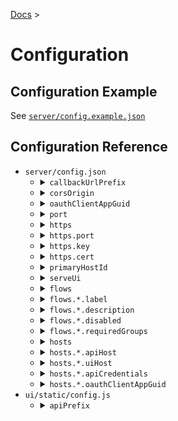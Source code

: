 [Docs](index.md) >

# Configuration

## Configuration Example

See [`server/config.example.json`](../server/config.example.json)

## Configuration Reference

<ul>
<li><code>server/config.json</code>
	<ul>
	<li><details><summary><code>callbackUrlPrefix</code></summary>
	Required. A URL prefix for the callback URL used in the Looker OAuth process. `/login-popup` will be added to the prefix to form the full callback URL. Example values might be `http://localhost:3000` for development or `https://micro-admin-for-looker.mydomain.com` for production.
	</details>
	</li>
	<li><details><summary><code>corsOrigin</code></summary>
	Optional. A string containing an origin, or an array of strings containing origins, from which the server should accept CORS requests, if any. In the default configuration of `serveUi`, CORS is not needed since the UI is served from the same origin as the API server. For additional details about accepted arguments see [the `cors` package on NPM](https://www.npmjs.com/package/cors#configuration-options)
	</details>
	</li>
	<li><details><summary><code>oauthClientAppGuid</code></summary>
	Optional, default "micro-admin-for-looker". A string that identifies this application within Looker's OAuth apps registry. You should normally not change this setting unless you are trying to connect multiple deployments of μAdmin to the same Looker instance.
	</details>
	</li>
	<li><details><summary><code>port</code></summary>
	Required. A number for the port that the server will listen on.
	</details>
	</li>
	<li><details><summary><code>https</code></summary>
	Optional. If the server should listen over HTTPs, set this to an object with the below properties.
	</details>
	</li>
	<li><details><summary><code>https.port</code></summary>
	Conditionally Required. A number for the port that the server will listen on over HTTPS.
	</details>
	</li>
	<li><details><summary><code>https.key</code></summary>
	Conditionally Required. Path to the key to use for HTTPS.
	</details>
	</li>
	<li><details><summary><code>https.cert</code></summary>
	Conditionally Required. Path to the certificate to use for HTTPS.
	</details>
	</li>
	<li><details><summary><code>primaryHostId</code></summary>
	Required. A "host id" string that matches one of the entries in the hosts object. All flows that do not specify a different host will operate against this primary host by default, and this host will be exposed via the singular version of the `host` argument in flows.
	</details>
	</li>
	<li><details><summary><code>serveUi</code></summary>
	Optional, default true. Whether the server should also serve the default static UI. You may want to use change flag when deploying static UI assets to a CDN instead.
	</details>
	</li>
	<li><details><summary><code>flows</code></summary>
	Required. An object, where each entry represents one flow. Each entry's key should match the filename of a file in the server/flows directory
	</details>
	</li>
	<li><details><summary><code>flows.*.label</code></summary>
	Optional. Overrides the label displayed to the user
	</details>
	</li>
	<li><details><summary><code>flows.*.description</code></summary>
	Optional. Overrides the description displayed to the user.
	</details>
	</li>
	<li><details><summary><code>flows.*.disabled</code></summary>
	Optional. Set to true to disable the flow while still keeping the entry in the config.
	</details>
	</li>
	<li><details><summary><code>flows.*.requiredGroups</code></summary>
	Required. An array containing zero or more Looker Group IDs that the user must belong to to invoke this flow.
	</details>
	</li>
	<li><details><summary><code>hosts</code></summary>
	Required. An object, where each entry represents one Looker instance and the key value becomes its ID. Often there will only be one entry.
	</details>
	</li>
	<li><details><summary><code>hosts.*.apiHost</code></summary>
	Required. An HTTP host (domain + optional port) where API requests should be directed. For customers on Looker's AWS infrastructure, this is often `my-company.looker.com:19999`. For customers on Looker's GCP infrastructure, this is the same as your uiHost, usually `my-company.cloud.looker.com`. Do not specify a scheme/protocol - only HTTPS is supported.
	</details>
	</li>
	<li><details><summary><code>hosts.*.uiHost</code></summary>
	Required. An HTTP host (domain + optional port) where UI requests should be directed (i.e. the OAuth credentials screen). For customers on Looker's AWS infrastructure, this is often `my-company.looker.com`. For customers on Looker's GCP infrastructure, this is the same as your apiHost, usually `my-company.cloud.looker.com`. Do not specify a scheme/protocol - only HTTPS is supported.
	</details>
	</li>
	<li><details><summary><code>hosts.*.apiCredentials</code></summary>
	Required. An object containing a `client_id` and `client_secret` from a Looker API credential to use as the service account.
	</details>
	</li>
	<li><details><summary><code>hosts.*.oauthClientAppGuid</code></summary>
	Optional. A host-specific override for `oauthClientAppGuid`.
	</details>
	</li>
	</ul>
</li>
<li><code>ui/static/config.js</code>
	<ul>
	<li><details><summary><code>apiPrefix</code></summary>
	Required. A URL prefix for API calls. A blank string will cause API calls to be sent to the UI's origin, which works when the server is configured with serveUi:true
	</details>
	</li>
	</ul>
</li>
</ul>
